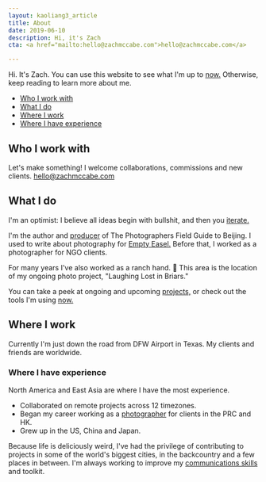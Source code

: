 ```yaml
---
layout: kaoliang3_article
title: About
date: 2019-06-10
description: Hi, it's Zach
cta: <a href="mailto:hello@zachmccabe.com">hello@zachmccabe.com</a>

---
```



Hi. It's Zach. You can use this website to see what I'm up to [now.](https://www.zachmccabe.com/now.html) Otherwise, keep reading to learn more about me.



+ [Who I work with](https://www.zachmccabe.com/about.html#who-i-work-with)
+ [What I do](https://www.zachmccabe.com/about.html#what-i-do)
+ [Where I work](https://www.zachmccabe.com/about.html#where-i-work)
+ [Where I have experience](https://www.zachmccabe.com/about.html#where-i-have-experience)




## Who I work with

Let's make something! I welcome collaborations, commissions and new clients. [hello@zachmccabe.com](mailto:hello@zachmccabe.com)




## What I do

I'm an optimist: I believe all ideas begin with bullshit, and then you [iterate.](https://www.zachmccabe.com/bullshit.html)

I'm the author and [producer](https://www.zachmccabe.com/beijing/how_the_book_got_made.html) of The Photographers Field Guide to Beijing. I used to write about photography for [Empty Easel.](https://www.google.com/search?q=site%3A+emptyeasel.com+zach+mccabe) Before that, I worked as a photographer for NGO clients.

For many years I've also worked as a ranch hand. 🍃 This area is the location of my ongoing photo project, "Laughing Lost in Briars."

You can take a peek at ongoing and upcoming [projects,](https://www.zachmccabe.com/now.html#ongoing-and-upcoming) or check out the tools I'm using [now.](https://www.zachmccabe.com/now.html#tools-im-using-now)



## Where I work

Currently I'm just down the road from DFW Airport in Texas. My clients and friends are worldwide.


### Where I have experience

North America and East Asia are where I have the most experience.
  + Collaborated on remote projects across 12 timezones.
  + Began my career working as a [photographer](https://www.zachmccabe.com/postcard.html) for clients in the PRC and HK.
  + Grew up in the US, China and Japan.

Because life is deliciously weird, I've had the privilege of contributing to projects in some of the world's biggest cities, in the backcountry and a few places in between. I'm always working to improve my [communications skills](https://www.zachmccabe.com/just_ask.html) and toolkit.
